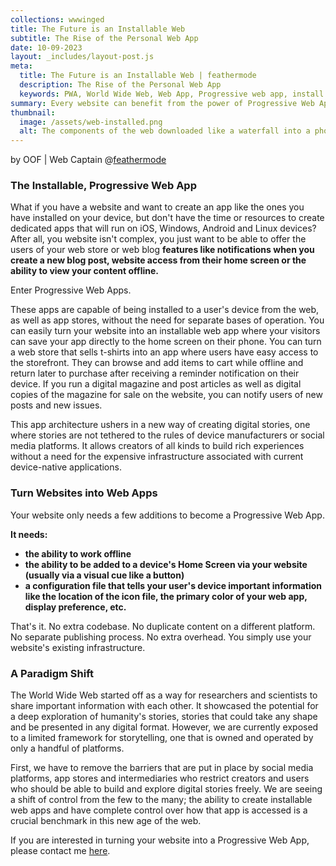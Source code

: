 ```yaml
---
collections: wwwinged
title: The Future is an Installable Web
subtitle: The Rise of the Personal Web App
date: 10-09-2023
layout: _includes/layout-post.js
meta: 
  title: The Future is an Installable Web | feathermode
  description: The Rise of the Personal Web App
  keywords: PWA, World Wide Web, Web App, Progressive web app, install website
summary: Every website can benefit from the power of Progressive Web App technologies. Let's look at how websites turn into progressive and installable web apps and also why websites should move towards this architecture.
thumbnail: 
  image: /assets/web-installed.png
  alt: The components of the web downloaded like a waterfall into a phone. Generated by prompting ChatGPT.
---
```


by OOF | Web Captain @<a href="https://feathermode.com" target="_blank" rel="noopener">feathermode</a>
				
### The Installable, Progressive Web App
What if you have a website and want to create an app like the ones you have installed on your device, but don't have the time or resources to create dedicated apps that will run on iOS, Windows, Android and Linux devices? After all, you website isn't complex, you just want to be able to offer the users of your web store or web blog **features like notifications when you create a new blog post, website access from their home screen or the ability to view your content offline.**

Enter Progressive Web Apps.

These apps are capable of being installed to a user's device from the web, as well as app stores, without the need for separate bases of operation. You can easily turn your website into an installable web app where your visitors can save your app directly to the home screen on their phone. You can turn a web store that sells t-shirts into an app where users have easy access to the storefront. They can browse and add items to cart while offline and return later to purchase after receiving a reminder notification on their device. If you run a digital magazine and post articles as well as digital copies of the magazine for sale on the website, you can notify users of new posts and new issues.

This app architecture ushers in a new way of creating digital stories, one where stories are not tethered to the rules of device manufacturers or social media platforms. It allows creators of all kinds to build rich experiences without a need for the expensive infrastructure associated with current device-native applications.
					
### Turn Websites into Web Apps
Your website only needs a few additions to become a Progressive Web App.

<strong>It needs:
- the ability to work offline
- the ability to be added to a device's Home Screen via your website (usually via a visual cue like a button)
- a configuration file that tells your user's device important information like the location of the icon file, the primary color of your web app, display preference, etc.
</strong>

That's it. No extra codebase. No duplicate content on a different platform. No separate publishing process. No extra overhead. You simply use your website's existing infrastructure.

### A Paradigm Shift
The World Wide Web started off as a way for researchers and scientists to share important information with each other. It showcased the potential for a deep exploration of humanity's stories, stories that could take any shape and be presented in any digital format. However, we are currently exposed to a limited framework for storytelling, one that is owned and operated by only a handful of platforms.

First, we have to remove the barriers that are put in place by social media platforms, app stores and intermediaries who restrict creators and users who should be able to build and explore digital stories freely. We are seeing a shift of control from the few to the many; the ability to create installable web apps and have complete control over how that app is accessed is a crucial benchmark in this new age of the web.

If you are interested in turning your website into a Progressive Web App, please contact me <a href="https://feathermode.com/#sign-up" target="_blank" rel="noopener">here</a>.